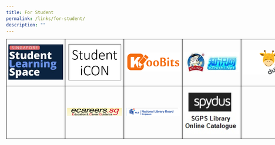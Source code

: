 ```yaml
---
title: For Student
permalink: /links/for-student/
description: ""
---
```

<style type="text/css">
.tg  {border-collapse:collapse;border-spacing:0;margin:0px auto;}
.tg td{border-color:black;border-style:solid;border-width:1px;font-family:Arial, sans-serif;font-size:14px;
  overflow:hidden;padding:10px 5px;word-break:normal;}
.tg th{border-color:black;border-style:solid;border-width:1px;font-family:Arial, sans-serif;font-size:14px;
  font-weight:normal;overflow:hidden;padding:10px 5px;word-break:normal;}
.tg .tg-nrix{text-align:center;vertical-align:middle}
</style>
<table class="tg" style="undefined;table-layout: fixed; width: 800px">
<colgroup>
<col style="width: 160px">
<col style="width: 160px">
<col style="width: 160px">
<col style="width: 160px">
<col style="width: 160px">
</colgroup>
<tbody>
  <tr>
    <td class="tg-nrix"><a href = "https://vle.learning.moe.edu.sg/login" target = "_self"> 
          <img src="/images/sls.jpg" 
     style="width:100%"></a></td>
    <td class="tg-nrix"><a href = "https://workspace.google.com/dashboard" target = "_self"> 
          <img src="/images/studenticon.jpeg" 
     style="width:100%"></a></td>
    <td class="tg-nrix"><a href = "https://member.koobits.com/" target = "_self"> 
          <img src="/images/koobits.png" 
     style="width:100%"></a></td>
    <td class="tg-nrix"><a href = "https://www.ezhishi.net/Contents/" target = "_self"> 
          <img src="/images/ezhishi.jpeg" 
     style="width:100%"></a></td>
    <td class="tg-nrix"><a href = "https://go.dudu.town/cos/o.x?c=/ca4_dd/user&func=login" target = "_self"> 
          <img src="/images/dudutown.png" 
     style="width:100%"></a></td>
  </tr>
  <tr>
    <td class="tg-nrix"></td>
    <td class="tg-nrix"><a href = "https://www.myskillsfuture.gov.sg/content/student/en/primary.html" target = "_self"> 
          <img src="/images/studentsecg.jpeg" 
     style="width:100%"></a></td>
    <td class="tg-nrix"><a href = "https://eresources.nlb.gov.sg/Main" target = "_self"> 
          <img src="/images/nlb.jpeg" 
     style="width:100%"></a></td>
    <td class="tg-nrix"><a href = "https://schoolibrary.moe.edu.sg/stgabrielspri/cgi-bin/spydus.exe/MSGTRN/WPAC/HOME" target = "_self"> 
          <img src="/images/spydus.jpeg" 
     style="width:100%"></a></td>
    <td class="tg-nrix"></td>
  </tr>
</tbody>
</table>